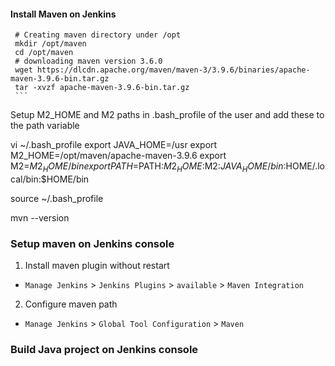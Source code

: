 #### Install Maven on Jenkins

     # Creating maven directory under /opt
     mkdir /opt/maven
     cd /opt/maven
     # downloading maven version 3.6.0
     wget https://dlcdn.apache.org/maven/maven-3/3.9.6/binaries/apache-maven-3.9.6-bin.tar.gz
     tar -xvzf apache-maven-3.9.6-bin.tar.gz
     ```
	
Setup M2_HOME and M2 paths in .bash_profile of the user and add these to the path variable
   
   vi ~/.bash_profile
    export JAVA_HOME=/usr
    export M2_HOME=/opt/maven/apache-maven-3.9.6
    export M2=$M2_HOME/bin
    export PATH=$PATH:$M2_HOME:$M2:$JAVA_HOME/bin:$HOME/.local/bin:$HOME/bin

source ~/.bash_profile

 mvn --version


### Setup maven on Jenkins console
1. Install maven plugin without restart  
  - `Manage Jenkins` > `Jenkins Plugins` > `available` > `Maven Integration`

2. Configure maven path
  - `Manage Jenkins` > `Global Tool Configuration` > `Maven`

### Build Java project on Jenkins console